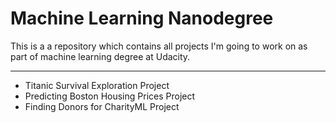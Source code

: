 Machine Learning Nanodegree
=================================

This is a a repository which contains all projects I'm going to work on as part of machine learning degree at Udacity.

---------------------------------
- Titanic Survival Exploration Project
- Predicting Boston Housing Prices Project
- Finding Donors for CharityML Project
